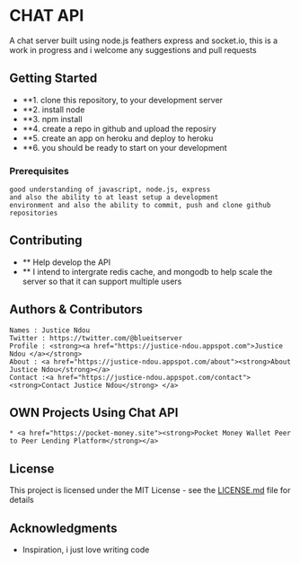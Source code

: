 # CHAT API

A chat server built using node.js feathers express and socket.io, this is a work in progress and i welcome any 
suggestions and pull requests

## Getting Started

* **1. clone this repository, to your development server
* **2. install node
* **3. npm install
* **4. create a repo in github and upload the reposiry
* **5. create an app on heroku and deploy to heroku
* **6. you should be ready to start on your development

### Prerequisites
    good understanding of javascript, node.js, express 
    and also the ability to at least setup a development
    environment and also the ability to commit, push and clone github repositories

## Contributing
* ** Help develop the API
* ** I intend to intergrate redis cache, and mongodb to help scale the server so that it can support multiple users


## Authors & Contributors
    Names : Justice Ndou
    Twitter : https://twitter.com/@blueitserver
    Profile : <strong><a href="https://justice-ndou.appspot.com">Justice Ndou </a></strong>
    About : <a href="https://justice-ndou.appspot.com/about"><strong>About Justice Ndou</strong></a> 
    Contact :<a href="https://justice-ndou.appspot.com/contact"> <strong>Contact Justice Ndou</strong> </a>
    
## OWN Projects Using Chat API    
    * <a href="https://pocket-money.site"><strong>Pocket Money Wallet Peer to Peer Lending Platform</strong></a>

## License

This project is licensed under the MIT License - see the [LICENSE.md](LICENSE.md) file for details

## Acknowledgments

* Inspiration, i just love writing code
